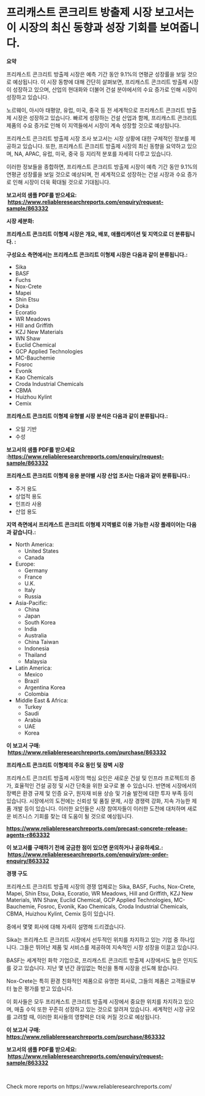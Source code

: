 <p><h1>프리캐스트 콘크리트 방출제 시장 보고서는 이 시장의 최신 동향과 성장 기회를 보여줍니다.</h1></p><p><strong>요약</strong></p>
<p><p>프리캐스트 콘크리트 방출제 시장은 예측 기간 동안 9.1%의 연평균 성장률을 보일 것으로 예상됩니다. 이 시장 동향에 대해 간단히 살펴보면, 프리캐스트 콘크리트 방출제 시장이 성장하고 있으며, 산업의 현대화와 더불어 건설 분야에서의 수요 증가로 인해 시장이 성장하고 있습니다.</p><p>노르웨이, 아시아 태평양, 유럽, 미국, 중국 등 전 세계적으로 프리캐스트 콘크리트 방출제 시장은 성장하고 있습니다. 빠르게 성장하는 건설 산업과 함께, 프리캐스트 콘크리트 제품의 수요 증가로 인해 이 지역들에서 시장이 계속 성장할 것으로 예상됩니다.</p><p>프리캐스트 콘크리트 방출제 시장 조사 보고서는 시장 상황에 대한 구체적인 정보를 제공하고 있습니다. 또한, 프리캐스트 콘크리트 방출제 시장의 최신 동향을 요약하고 있으며, NA, APAC, 유럽, 미국, 중국 등 지리적 분포를 자세히 다루고 있습니다.</p><p>이러한 정보들을 종합하면, 프리캐스트 콘크리트 방출제 시장이 예측 기간 동안 9.1%의 연평균 성장률을 보일 것으로 예상되며, 전 세계적으로 성장하는 건설 시장과 수요 증가로 인해 시장이 더욱 확대될 것으로 기대됩니다.</p></p>
<p><strong>보고서의 샘플 PDF를 받으세요: &nbsp;<a href="https://www.reliableresearchreports.com/enquiry/request-sample/863332">https://www.reliableresearchreports.com/enquiry/request-sample/863332</a></strong></p>
<p><strong>시장 세분화:</strong></p>
<p><strong> 프리캐스트 콘크리트 이형제 시장은 개요, 배포, 애플리케이션 및 지역으로 더 분류됩니다. :</strong></p>
<p><strong>구성요소 측면에서는 프리캐스트 콘크리트 이형제 시장은 다음과 같이 분류됩니다.:</strong></p>
<p><ul><li>Sika</li><li>BASF</li><li>Fuchs</li><li>Nox-Crete</li><li>Mapei</li><li>Shin Etsu</li><li>Doka</li><li>Ecoratio</li><li>WR Meadows</li><li>Hill and Griffith</li><li>KZJ New Materials</li><li>WN Shaw</li><li>Euclid Chemical</li><li>GCP Applied Technologies</li><li>MC-Bauchemie</li><li>Fosroc</li><li>Evonik</li><li>Kao Chemicals</li><li>Croda Industrial Chemicals</li><li>CBMA</li><li>Huizhou Kylint</li><li>Cemix</li></ul></p>
<p><strong> 프리캐스트 콘크리트 이형제 유형별 시장 분석은 다음과 같이 분류됩니다.:</strong></p>
<p><ul><li>오일 기반</li><li>수성</li></ul></p>
<p><strong>보고서의 샘플 PDF를 받으세요 :<a href="https://www.reliableresearchreports.com/enquiry/request-sample/863332">https://www.reliableresearchreports.com/enquiry/request-sample/863332</a></strong></p>
<p><strong> 프리캐스트 콘크리트 이형제 응용 분야별 시장 산업 조사는 다음과 같이 분류됩니다.:</strong></p>
<p><ul><li>주거 용도</li><li>상업적 용도</li><li>인프라 사용</li><li>산업 용도</li></ul></p>
<p><strong>지역 측면에서 프리캐스트 콘크리트 이형제 지역별로 이용 가능한 시장 플레이어는 다음과 같습니다.:</strong></p>
<p><ul>
    <li>
        North America:
        <ul>
            <li>United States</li>
            <li>Canada</li>
        </ul>
    </li>
    <li>
        Europe:
        <ul>
            <li>Germany</li>
            <li>France</li>
            <li>U.K.</li>
            <li>Italy</li>
            <li>Russia</li>
        </ul>
    </li>
    <li>
        Asia-Pacific:
        <ul>
            <li>China</li>
            <li>Japan</li>
            <li>South Korea</li>
            <li>India</li>
            <li>Australia</li>
            <li>China Taiwan</li>
            <li>Indonesia</li>
            <li>Thailand</li>
            <li>Malaysia</li>
        </ul>
    </li>
    <li>
        Latin America:
        <ul>
            <li>Mexico</li>
            <li>Brazil</li>
            <li>Argentina Korea</li>
            <li>Colombia</li>
        </ul>
    </li>
    <li>
        Middle East & Africa:
        <ul>
            <li>Turkey</li>
            <li>Saudi</li>
            <li>Arabia</li>
            <li>UAE</li>
            <li>Korea</li>
        </ul>
    </li>
    </ul></p>
<p><strong>이 보고서 구매: &nbsp;<a href="https://www.reliableresearchreports.com/purchase/863332">https://www.reliableresearchreports.com/purchase/863332</a></strong></p>
<p><strong>프리캐스트 콘크리트 이형제의 주요 동인 및 장벽 시장</strong></p>
<p><p>프리캐스트 콘크리트 방출제 시장의 핵심 요인은 새로운 건설 및 인프라 프로젝트의 증가, 효율적인 건설 공정 및 시간 단축을 위한 요구로 볼 수 있습니다. 반면에 시장에서의 장벽은 환경 규제 및 인증 요구, 원자재 비용 상승 및 기술 발전에 대한 투자 부족 등이 있습니다. 시장에서의 도전에는 신뢰성 및 품질 문제, 시장 경쟁력 강화, 지속 가능한 제품 개발 등이 있습니다. 이러한 요인들은 시장 참여자들이 이러한 도전에 대처하며 새로운 비즈니스 기회를 찾는 데 도움이 될 것으로 예상됩니다.</p></p>
<p><strong><a href="https://www.reliableresearchreports.com/precast-concrete-release-agents-r863332">https://www.reliableresearchreports.com/precast-concrete-release-agents-r863332</a></strong></p>
<p><strong>이 보고서를 구매하기 전에 궁금한 점이 있으면 문의하거나 공유하세요.: &nbsp;<a href="https://www.reliableresearchreports.com/enquiry/pre-order-enquiry/863332">https://www.reliableresearchreports.com/enquiry/pre-order-enquiry/863332</a></strong></p>
<p><strong>경쟁 구도</strong></p>
<p><p>프리캐스트 콘크리트 방출제 시장의 경쟁 업체로는 Sika, BASF, Fuchs, Nox-Crete, Mapei, Shin Etsu, Doka, Ecoratio, WR Meadows, Hill and Griffith, KZJ New Materials, WN Shaw, Euclid Chemical, GCP Applied Technologies, MC-Bauchemie, Fosroc, Evonik, Kao Chemicals, Croda Industrial Chemicals, CBMA, Huizhou Kylint, Cemix 등이 있습니다. </p><p>중에서 몇몇 회사에 대해 자세히 설명해 드리겠습니다. </p><p>Sika는 프리캐스트 콘크리트 시장에서 선두적인 위치를 차지하고 있는 기업 중 하나입니다. 그들은 뛰어난 제품 및 서비스를 제공하여 지속적인 시장 성장을 이끌고 있습니다. </p><p>BASF는 세계적인 화학 기업으로, 프리캐스트 콘크리트 방출제 시장에서도 높은 인지도를 갖고 있습니다. 지난 몇 년간 끊임없는 혁신을 통해 시장을 선도해 왔습니다. </p><p>Nox-Crete는 특히 환경 친화적인 제품으로 유명한 회사로, 그들의 제품은 고객들로부터 높은 평가를 받고 있습니다. </p><p>이 회사들은 모두 프리캐스트 콘크리트 방출제 시장에서 중요한 위치를 차지하고 있으며, 매출 수익 또한 꾸준히 성장하고 있는 것으로 알려져 있습니다. 세계적인 시장 규모를 고려할 때, 이러한 회사들의 영향력은 더욱 커질 것으로 예상됩니다.</p></p>
<p><strong>이 보고서 구매: &nbsp; <a href="https://www.reliableresearchreports.com/purchase/863332">https://www.reliableresearchreports.com/purchase/863332</a></strong></p>
<p><strong>보고서의 샘플 PDF를 받으세요: &nbsp;<a href="https://www.reliableresearchreports.com/enquiry/request-sample/863332">https://www.reliableresearchreports.com/enquiry/request-sample/863332</a></strong><strong></strong></p>
<p>&nbsp;</p>
<p>Check more reports on https://www.reliableresearchreports.com/</p>